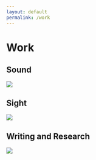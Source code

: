 ```yaml
---
layout: default
permalink: /work
---
```

# Work

<!-- [Sound](https://www.jacobsundstrom.com/work/sound) -->
## Sound

<d1>
  <div class="thumbnail">
    <!-- <a href="https://www.jacobsundstrom.com/work/sound"> -->
    <a href="../work/sound">
      <img src="../images/work/aplisro.jpg">
    </a>
  </div>
</d1>

<!-- [Sight](https://www.jacobsundstrom.com/work/sight) -->
## Sight

<d1>
  <div class="thumbnail">
    <!-- <a href="https://www.jacobsundstrom.com/work/sight"> -->
    <a href="../work/sight">
      <img src="../images/work/erasure/erasure_photo5.jpg">
    </a>
  </div>
</d1>

<!-- [Installation](https://www.jacobsundstrom.com/work/installation) -->

## Writing and Research
<d1>
  <div class="thumbnail">
    <!-- <a href="https://www.jacobsundstrom.com/work/sight"> -->
    <a href="../work/research">
      <img src="../work/writing/stpt/residual_spec.png">
    </a>
  </div>
</d1>

